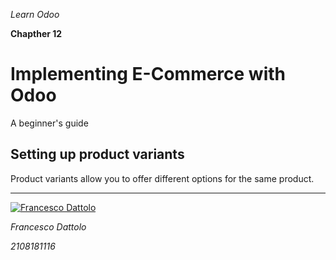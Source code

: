 *Learn Odoo*

**Chapther 12**

# Implementing E-Commerce with Odoo
A beginner's guide

## Setting up product variants
Product variants allow you to offer different options for the same product.



---

[![Francesco Dattolo](https://i0.wp.com/www.francescodattolo.it/wp-content/uploads/2019/09/cropped-francescodattolo-free_hand-logo-1.png)](https://francescodattolo.it)

*Francesco Dattolo*

*2108181116*